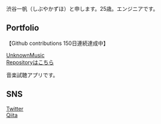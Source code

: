 渋谷一帆（しぶやかずほ）と申します。25歳。エンジニアです。

## Portfolio
【Github contributions 150日連続達成中】

[UnknownMusic](https://www.unknownmusic.net/)  
[Repositoryはこちら](https://github.com/Kazuho-Shibuya/unknownmusic)

音楽試聴アプリです。  

## SNS
[Twitter](https://twitter.com/kazuho_web)  
[Qiita](https://qiita.com/studyitpc)
